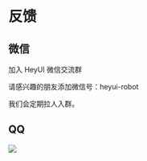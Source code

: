 # 反馈

## 微信

加入 HeyUI 微信交流群

请感兴趣的朋友添加微信号：heyui-robot

我们会定期拉人入群。


## QQ



<img style="max-width: 250px;  margin: 0;" src="/heyui-admin-docs/images/docs/qq.jpeg"/>

